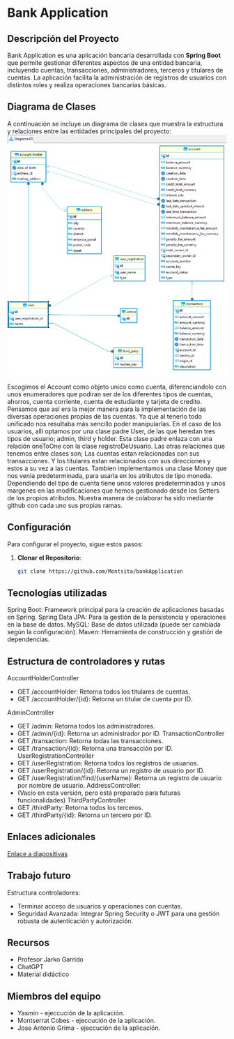 # Bank Application
## Descripción del Proyecto
Bank Application es una aplicación bancaria desarrollada con **Spring Boot** que permite gestionar diferentes aspectos de una entidad bancaria, incluyendo cuentas, transacciones, administradores, terceros y titulares de cuentas. La aplicación facilita la administración de registros de usuarios con distintos roles y realiza operaciones bancarias básicas.
## Diagrama de Clases
A continuación se incluye un diagrama de clases que muestra la estructura y relaciones entre las entidades principales del proyecto:
![Diagrama de Clases](image.png)

Escogimos el Account como objeto unico como cuenta, diferenciandolo con unos enumeradores que podiran ser de los diferentes tipos de cuentas, ahorros, cuenta corriente, cuenta de estudiante y tarjeta de credito.
Pensamos que así era la mejor manera para la implementación de las diversas operaciones propias de las cuentas. Ya que al tenerlo todo unificado nos resultaba más sencillo poder manipularlas.
En el caso de los usuarios, allí optamos por una clase padre User, de las que heredan tres tipos de usuario; admin, third y holder. Esta clase padre enlaza con una relación oneToOne con la clase  registroDeUsuario.
Las otras relaciones que tenemos entre clases son;
Las cuentas estan relacionadas con sus transacciones.
Y los titulares estan relacionados con sus direcciones y estos a su vez a las cuentas.
Tambien implementamos una clase Money que nos venia predeterminada, para usarla en los atributos de tipo moneda.
Dependiendo del tipo de cuenta tiene unos valores predeterminados y unos margenes en las modificaciones que hemos gestionado desde los Setters de los propios atributos.
Nuestra manera de colaborar ha sido mediante github con cada uno sus propias ramas.
## Configuración
Para configurar el proyecto, sigue estos pasos:
1. **Clonar el Repositorio**:
   ```bash
   git clone https://github.com/Montsita/bankApplication
## Tecnologías utilizadas
Spring Boot: Framework principal para la creación de aplicaciones basadas en Spring.
Spring Data JPA: Para la gestión de la persistencia y operaciones en la base de datos.
MySQL: Base de datos utilizada (puede ser cambiada según la configuración).
Maven: Herramienta de construcción y gestión de dependencias.
## Estructura de controladores y rutas
AccountHolderController
- GET /accountHolder: Retorna todos los titulares de cuentas.
- GET /accountHolder/{id}: Retorna un titular de cuenta por ID.

AdminController
- GET /admin: Retorna todos los administradores.
- GET /admin/{id}: Retorna un administrador por ID.
TransactionController
- GET /transaction: Retorna todas las transacciones.
- GET /transaction/{id}: Retorna una transacción por ID.
UserRegistrationController
- GET /userRegistration: Retorna todos los registros de usuarios.
- GET /userRegistration/{id}: Retorna un registro de usuario por ID.
- GET /userRegistration/find/{userName}: Retorna un registro de usuario por nombre de usuario.
AddressController:
- (Vacío en esta versión, pero está preparado para futuras funcionalidades)
ThirdPartyController
- GET /thirdParty: Retorna todos los terceros.
- GET /thirdParty/{id}: Retorna un tercero por ID.
## Enlaces adicionales
   [Enlace a diapositivas](https://www.canva.com/design/DAGRB0afnKk/duGju20lI34TmN87LFvsJg/edit)
## Trabajo futuro
Estructura controladores: 
- Terminar acceso de usuarios y operaciones con cuentas.
- Seguridad Avanzada: Integrar Spring Security o JWT para una gestión robusta de autenticación y autorización.
## Recursos
- Profesor Jarko Garrido
- ChatGPT
- Material didáctico
## Miembros del equipo
- Yasmin - ejeccución de la aplicación.
- Montserrat Cobes - ejeccución de la aplicación.
- Jose Antonio Grima - ejeccución de la aplicación.









